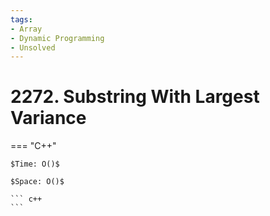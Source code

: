 ```yaml
---
tags:
- Array
- Dynamic Programming
- Unsolved
---
```



# 2272. Substring With Largest Variance

=== "C++"

    $Time: O()$

    $Space: O()$

    ``` c++
    ```